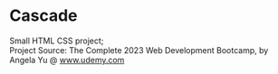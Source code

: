 # Cascade
Small HTML CSS project;<br/>
Project Source: The Complete 2023 Web Development Bootcamp, by Angela Yu @ www.udemy.com
